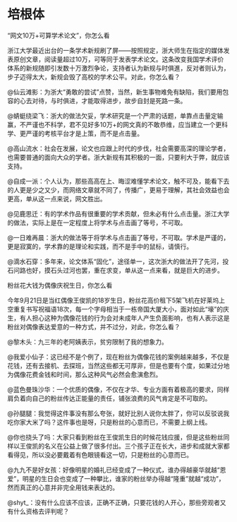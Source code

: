 # 培根体

“网文10万+可算学术论文”，你怎么看 

浙江大学最近出台的一条学术新规刷了屏——按照规定，浙大师生在指定的媒体发表原创文章，阅读量超过10万，可等同于发表学术论文。这条改变我国学术评价体系的新规随即引发数十万激烈争论，支持者认为新规与时俱進，反对者则认为，步子迈得太大，新规会毁了高校的学术公平。对此，你怎么看？ 

@仙云滩影：为浙大“勇敢的尝试”点赞，当然，新生事物难免有缺陷，我们要用包容的心去对待，与时俱进，才能取得进步，故步自封是死路一条。 

@蜻蜓绕梁飞：浙大的做法欠妥，学术研究是一个严肃的话题，单靠点击量定输赢，不严谨也不科学，君不见好多10万+的网文真的不敢恭维，应当建立一个更科学、更严谨的考核平台才是上策，而不是点击量。 

@高山流水：社会在发展，论文也应跟上时代的步伐，社会需要高深的理论学者，也需要普通的面向大众的学者。浙大新规有其积极的一面，只要利大于弊，就应该支持。 

@自成一派：个人认为，那些高高在上、晦涩难懂学术论文，触不可及，能看下去的人更是少之又少，而网络文章就不同了，传播广，更易于理解，其社会效益也会更高，单从这一点来说，网文胜出。 

@见鹿思迁：有的学术作品有很重要的学术贡献，但未必有什么点击量。浙江大学的做法，实际上是在一定程度上将学术与点击画了等号，不可取。 

@一日难再晨：浙大的做法等于将学术与点击画了等号，不可取。学术是严谨的，更是寂寞的，学术靠的是理论和实践，而不是手中的鼠标，请慎行。 

@滴水石穿：多年来，论文体系“固化”，途径单一，这次浙大的做法开了先河，投石问路也好，摸石头过河也罢，重在求变，单从这一点来看，就是巨大的进步。 

粉丝花大钱为偶像庆祝生日，你怎么看 

今年9月21日是当红偶像王俊凯的18岁生日，粉丝花高价租下5架飞机在好莱坞上空重复书写祝福语18次，每一个字母相当于一栋帝国大厦大小，面对如此“壕”的庆生，有人担心这种为偶像花钱的行为会对未成年人产生负面影响，也有人表示这是粉丝对偶像表达爱意的一种方式，并不过分，对此，你怎么看？ 

@黎木头：九三年的老阿姨表示，贫穷限制了我的想象力。 

@我爱小仙子：这已经不是个例了，现在粉丝为偶像花钱的案例越来越多，不仅是花钱，还有去接机、去探班，当然这些都无可厚非，但是也要有个度，如果过分地为偶像花费金钱和时间，那么这种风气必然会愈演愈烈。 

@蓝色曼珠沙华：一个优质的偶像，不仅在才华、专业方面有着极高的要求，同样肩负着向自己的粉丝传达正能量的责任，铺张浪费的风气肯定是不可取的。 

@孙腿腿：我觉得这件事没有那么夸张，就好比别人说你太胖了，你可以反驳说我吃你家大米了吗？这件事也是呀，只是粉丝的心意而已，不需要上纲上线。 

@你也挠头了吗：大家只看到粉丝在王俊凯生日的时候花钱应援，但是这些粉丝同样以王俊凯的名义在公益上做了很多付出。三个孩子正在长大，进步和成就大家都看得见，所以没必要戴着有色眼镜看这一切，只是粉丝的心意而已。 

@九九不是好女孩：好像明星的婚礼已经变成了一种仪式，谁办得越豪华就越“恩爱”，明星的生日会也变成了一种攀比，谁家的粉丝举办得越“隆重”就越“成功”，然而真正的心意并非完全用钱来表达的。 

@shyt_：没有什么应该不应该，正确不正确，只要花钱的人开心，那些旁观者又有什么资格去评判呢？